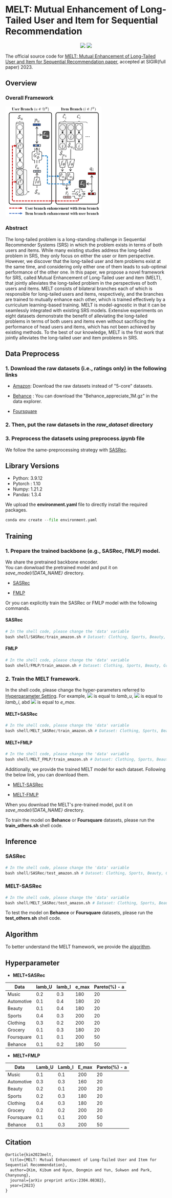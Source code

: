 # **MELT: Mutual Enhancement of Long-Tailed User and Item for Sequential Recommendation**

<p align="center">   
    <a href="https://pytorch.org/" alt="PyTorch">
      <img src="https://img.shields.io/badge/PyTorch-%23EE4C2C.svg?e&logo=PyTorch&logoColor=white" /></a>
    <a href="https://sigir.org/sigir2023/" alt="Conference">
        <img src="https://img.shields.io/badge/SIGIR'23-lightgray" /></a>
</p>

The official source code for [MELT: Mutual Enhancement of Long-Tailed User and Item for Sequential Recommendation paper](http://arxiv.org/abs/2304.08382), accepted at SIGIR(full paper) 2023.

## **Overview**  

### Overall Framework  
<img src="figure/Main.png" width="300">

### Abstract   

The long-tailed problem is a long-standing challenge in Sequential
Recommender Systems (SRS) in which the problem exists in terms of both users and items. While many existing studies address the long-tailed problem in SRS, they only focus on either the user or item perspective. However, we discover that the long-tailed user and item problems exist at the same time, and considering only either one of them leads to sub-optimal performance of the other one. In this paper, we propose a novel framework for SRS, called Mutual Enhancement of Long-Tailed user and item (MELT), that jointly alleviates the long-tailed problem in the perspectives of both
users and items. MELT consists of bilateral branches each of which is responsible for long-tailed users and items, respectively, and the branches are trained to mutually enhance each other, which is
trained effectively by a curriculum learning-based training. MELT is model-agnostic in that it can be seamlessly integrated with existing SRS models. Extensive experiments on eight datasets demonstrate the benefit of alleviating the long-tailed problems in terms of both users and items even without sacrificing the performance of head users and items, which has not been achieved by existing methods.
To the best of our knowledge, MELT is the first work that jointly alleviates the long-tailed user and item problems in SRS.


## **Data Preprocess**  

### **1. Download the raw datasets (i.e., ratings only) in the following links**  

* [Amazon](https://cseweb.ucsd.edu/~jmcauley/datasets/amazon/links.html): Download the raw datasets instead of "5-core" datasets.

* [Behance](https://datarepo.eng.ucsd.edu/mcauley_group/gdrive/behance/) : You can download the "Behance_appreciate_1M.gz" in the data explorer.

* [Foursquare](https://archive.org/details/201309_foursquare_dataset_umn)   
 

 
### **2. Then, put the raw datasets in the *raw_dataset* directory** 

### **3. Preprocess the datasets using **preprocess.ipynb** file**

We follow the same-preprocessing strategy with [SASRec](https://github.com/kang205/SASRec/blob/master/data/DataProcessing.py).

## **Library Versions**

* Python: 3.9.12  
* Pytorch : 1.10  
* Numpy: 1.21.2  
* Pandas: 1.3.4  

We upload the **environment.yaml** file to directly install the required packages.

``` python  
conda env create --file environment.yaml
``` 

## **Training**



### 1. Prepare the trained backbone (e.g., SASRec, FMLP) model.

We share the pretrained backbone encoder.  
You can donwload the pretrained model and put it on *save_model/{DATA_NAME}* directory.

* [SASRec](https://drive.google.com/drive/folders/1SKpdN_mAyMJgLTLSbqJOi3C9b8zm9Gbp?usp=sharing)

* [FMLP](https://drive.google.com/drive/folders/1D-dWuWKQB1VOwC91w26jjD1CvXqs2qx9?usp=sharing)

Or you can explicitly train the SASRec or FMLP model with the following commands.


#### SASRec  

``` python  
# In the shell code, please change the 'data' variable 
bash shell/SASRec/train_amazon.sh # Dataset: Clothing, Sports, Beauty, Grocery, Automotive, Music
```  

#### FMLP 

``` python  
# In the shell code, please change the 'data' variable 
bash shell/FMLP/train_amazon.sh # Dataset: Clothing, Sports, Beauty, Grocery, Automotive, Music 
```  



### 2. Train the MELT framework.

In the shell code, please change the hyper-parameters referred to [Hyperparameter Setting](#hyperparameter). For example, ![](https://latex.codecogs.com/svg.image?&space;\lambda_{u}) is equal to *lamb_u*, ![](https://latex.codecogs.com/svg.image?&space;\lambda_{i}) is equal to *lamb_i*, abd ![](https://latex.codecogs.com/svg.image?&space;e_{max}) is equal to *e_max*. 

#### MELT+SASRec  

``` python  
# In the shell code, please change the 'data' variable 
bash shell/MELT_SASRec/train_amazon.sh # Dataset: Clothing, Sports, Beauty, Grocery, Automotive, Music 
```  

#### MELT+FMLP  

``` python  
# In the shell code, please change the 'data' variable 
bash shell/MELT_FMLP/train_amazon.sh # Dataset: Clothing, Sports, Beauty, Grocery, Automotive, Music 
```  

Additionally, we provide the trained MELT model for each dataset. Following the below link, you can download them.

* [MELT-SASRec](https://drive.google.com/drive/folders/1RjlsxNGat1eMICVZ9sLE3Q1pb2Xxjp5n?usp=sharing)  

* [MELT-FMLP](https://drive.google.com/drive/folders/1BoPHgc-c1MPZUHWu8lJ3ldclNAEA4OVy?usp=sharing)  

When you download the MELT's pre-trained model, put it on *save_model/{DATA_NAME}* directory.  


To train the model on **Behance** or **Foursquare** datasets, please run the **train_others.sh** shell code.


## **Inference**


### SASRec  
``` python  
# In the shell code, please change the 'data' variable 
bash shell/SASRec/test_amazon.sh # Dataset: Clothing, Sports, Beauty, Grocery, Automotive, Music 
```  


### MELT-SASRec  
``` python  
# In the shell code, please change the 'data' variable 
bash shell/MELT_SASRec/test_amazon.sh # Dataset: Clothing, Sports, Beauty, Grocery, Automotive, Music 
```  
To test the model on **Behance** or **Foursquare** datasets, please run the **test_others.sh** shell code.


## **Algorithm**  

To better understand the MELT framework, we provide the [algorithm](algorithm.md). 

## **Hyperparameter**  

* **MELT+SASRec**


|Data|lamb_U|lamb_I|e_max|Pareto(%) - a|  
|---|---|---|---|---|  
|Music|0.2|0.3|180|20|  
|Automotive|0.1|0.4|180|20|  
|Beauty|0.1|0.4|180|20|  
|Sports|0.4|0.3|200|20|  
|Clothing|0.3|0.2|200|20|  
|Grocery|0.1|0.3|180|20|  
|Foursquare|0.1|0.1|200|50|  
|Behance|0.1|0.2|180|50|

* **MELT+FMLP**  

|Data|Lamb_U|Lamb_I|E_max|Pareto(%) - a|  
|---|---|---|---|---|  
|Music|0.1|0.1|200|20|  
|Automotive|0.3|0.3|160|20|  
|Beauty|0.2|0.1|200|20|  
|Sports|0.2|0.3|180|20|  
|Clothing|0.4|0.3|180|20|  
|Grocery|0.2|0.2|200|20|  
|Foursquare|0.1|0.1|200|50|   
|Behance|0.1|0.3|200|50|


## **Citation**  
```  
@article{kim2023melt,
  title={MELT: Mutual Enhancement of Long-Tailed User and Item for Sequential Recommendation},
  author={Kim, Kibum and Hyun, Dongmin and Yun, Sukwon and Park, Chanyoung},
  journal={arXiv preprint arXiv:2304.08382},
  year={2023}
}
```


